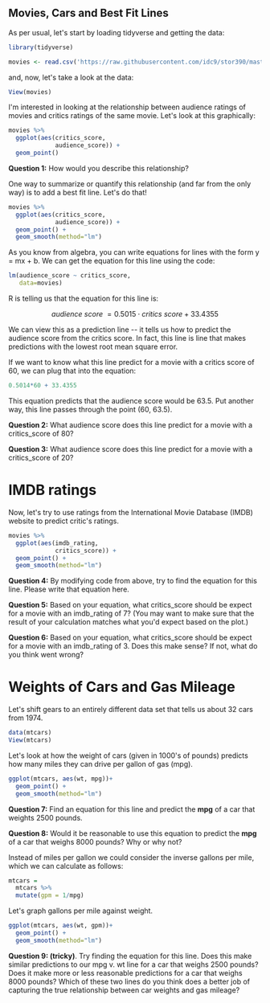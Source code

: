 Movies, Cars and Best Fit Lines
-----------------------------

As per usual, let's start by loading tidyverse and getting the data:

```r
library(tidyverse)

movies <- read.csv('https://raw.githubusercontent.com/idc9/stor390/master/data/movies.csv')
```

and, now, let's take a look at the data:

```r
View(movies)
```

I'm interested in looking at the relationship between audience ratings of movies and critics ratings of the same movie.  Let's look at this graphically:

```r
movies %>% 
  ggplot(aes(critics_score, 
             audience_score)) + 
  geom_point()
```

**Question 1:** How would you describe this relationship?

One way to summarize or quantify this relationship (and far from the only way) is to add a best fit line.  Let's do that!

```r
movies %>% 
  ggplot(aes(critics_score, 
             audience_score)) + 
  geom_point() +
  geom_smooth(method="lm")
```

As you know from algebra, you can write equations for lines with the form y = mx + b.  We can get the equation for this line using the code:

```r
lm(audience_score ~ critics_score,
   data=movies)
```

R is telling us that the equation for this line is:

$$audience\ score\ = 0.5015 \cdot critics\ score + 33.4355$$

We can view this as a prediction line -- it tells us how to predict the audience score from the critics score.  In fact, this line is line that makes predictions with the lowest root mean square error.

If we want to know what this line predict for a movie with a critics score of 60, we can plug that into the equation:

```r
0.5014*60 + 33.4355
```
This equation predicts that the audience score would be 63.5.  Put another way, this line passes through the point (60, 63.5).

**Question 2:** What audience score does this line predict for a movie with a critics_score of 80?

**Question 3:** What audience score does this line predict for a movie with a critics_score of 20?

# IMDB ratings

Now, let's try to use ratings from the International Movie Database (IMDB) website to predict critic's ratings.  

```r
movies %>% 
  ggplot(aes(imdb_rating, 
             critics_score)) + 
  geom_point() +
  geom_smooth(method="lm")
```

**Question 4:** By modifying code from above, try to find the equation for this line.  Please write that equation here.

**Question 5:** Based on your equation, what critics_score should be expect for a movie with an imdb_rating of 7?  (You may want to make sure that the result of your calculation matches what you'd expect based on the plot.)

**Question 6:** Based on your equation, what critics_score should be expect for a movie with an imdb_rating of 3.  Does this make sense?  If not, what do you think went wrong?

# Weights of Cars and Gas Mileage

Let's shift gears to an entirely different data set that tells us about 32 cars from 1974.  

```r
data(mtcars)
View(mtcars)
```

Let's look at how the weight of cars (given in 1000's of pounds) predicts how many miles they can drive per gallon of gas (mpg).

```r
ggplot(mtcars, aes(wt, mpg))+
  geom_point() +
  geom_smooth(method="lm")
```

**Question 7:** Find an equation for this line and predict the **mpg** of a car that weights 2500 pounds.

**Question 8:** Would it be reasonable to use this equation to predict the **mpg** of a car that weighs 8000 pounds?  Why or why not?

Instead of miles per gallon we could consider the inverse gallons per mile, which we can calculate as follows:

```r
mtcars = 
  mtcars %>% 
  mutate(gpm = 1/mpg)
```

Let's graph gallons per mile against weight.

```r
ggplot(mtcars, aes(wt, gpm))+
  geom_point() +
  geom_smooth(method="lm")
```
**Question 9: (tricky)**. Try finding the equation for this line.  Does this make similar predictions to our mpg v. wt line for a car that weighs 2500 pounds?  Does it make more or less reasonable predictions for a car that weighs 8000 pounds?  Which of these two lines do you think does a better job of capturing the true relationship between car weights and gas mileage?


